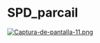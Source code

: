 # SPD_parcail
[![Captura-de-pantalla-11.png](https://i.postimg.cc/JnD5rFrB/Captura-de-pantalla-11.png)](https://postimg.cc/WFVkSXJ2)
